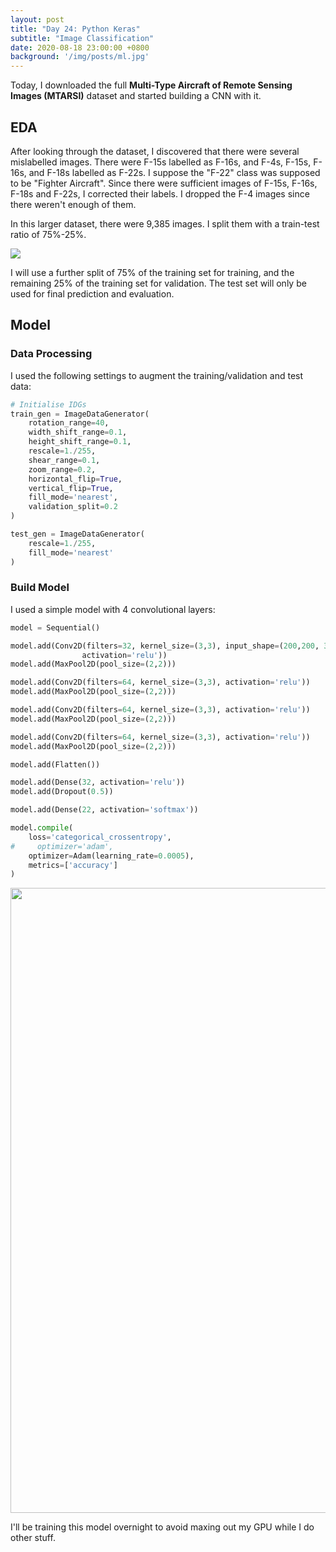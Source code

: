 ```yaml
---
layout: post
title: "Day 24: Python Keras"
subtitle: "Image Classification"
date: 2020-08-18 23:00:00 +0800
background: '/img/posts/ml.jpg'
---
```


Today, I downloaded the full **Multi-Type Aircraft of Remote Sensing Images (MTARSI)** dataset and started building a CNN with it.

## EDA
After looking through the dataset, I discovered that there were several mislabelled images. There were F-15s labelled as F-16s, and F-4s, F-15s, F-16s, and F-18s labelled as F-22s. I suppose the "F-22" class was supposed to be "Fighter Aircraft". Since there were sufficient images of F-15s, F-16s, F-18s and F-22s, I corrected their labels. I dropped the F-4 images since there weren't enough of them.

In this larger dataset, there were 9,385 images. I split them with a train-test ratio of 75%-25%.

<img src="/365DaysOfDS/img/posts/day024-01.png" style='margin-left: auto; margin-right: auto; display: block;'>

I will use a further split of 75% of the training set for training, and the remaining 25% of the training set for validation. The test set will only be used for final prediction and evaluation.

## Model

### Data Processing
I used the following settings to augment the training/validation and test data:

```py
# Initialise IDGs
train_gen = ImageDataGenerator(
    rotation_range=40,
    width_shift_range=0.1,
    height_shift_range=0.1,
    rescale=1./255,
    shear_range=0.1,
    zoom_range=0.2,
    horizontal_flip=True,
    vertical_flip=True,
    fill_mode='nearest',
    validation_split=0.2
)

test_gen = ImageDataGenerator(
    rescale=1./255,
    fill_mode='nearest'
)
```

### Build Model
I used a simple model with 4 convolutional layers:

```py
model = Sequential()

model.add(Conv2D(filters=32, kernel_size=(3,3), input_shape=(200,200, 3),
                activation='relu'))
model.add(MaxPool2D(pool_size=(2,2)))

model.add(Conv2D(filters=64, kernel_size=(3,3), activation='relu'))
model.add(MaxPool2D(pool_size=(2,2)))

model.add(Conv2D(filters=64, kernel_size=(3,3), activation='relu'))
model.add(MaxPool2D(pool_size=(2,2)))

model.add(Conv2D(filters=64, kernel_size=(3,3), activation='relu'))
model.add(MaxPool2D(pool_size=(2,2)))

model.add(Flatten())

model.add(Dense(32, activation='relu'))
model.add(Dropout(0.5))

model.add(Dense(22, activation='softmax'))

model.compile(
    loss='categorical_crossentropy',
#     optimizer='adam',
    optimizer=Adam(learning_rate=0.0005),
    metrics=['accuracy']
)
```

<img src="/365DaysOfDS/img/posts/day024-02.png" height='1000' style='margin-left: auto; margin-right: auto; display: block;'>

I'll be training this model overnight to avoid maxing out my GPU while I do other stuff.